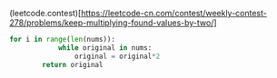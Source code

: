(leetcode.contest)[https://leetcode-cn.com/contest/weekly-contest-278/problems/keep-multiplying-found-values-by-two/]
```python
for i in range(len(nums)):
            while original in nums: 
                original = original*2
        return original 
```